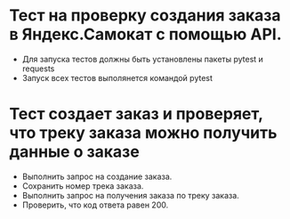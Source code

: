﻿# Тест на проверку создания заказа в Яндекс.Самокат с помощью API.
- Для запуска тестов должны быть установлены пакеты pytest и requests
- Запуск всех тестов выполянется командой pytest


# Тест создает заказ и проверяет, что треку заказа можно получить данные о заказе 
- Выполнить запрос на создание заказа.
- Сохранить номер трека заказа.
- Выполнить запрос на получения заказа по треку заказа.
- Проверить, что код ответа равен 200.